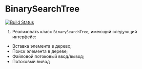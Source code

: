# BinarySearchTree

[![Build Status](https://travis-ci.org/lisa-bella97/BinarySearchTree.svg?branch=master)](https://travis-ci.org/lisa-bella97/BinarySearchTree)

1. Реализовать класс `BinarySearchTree`, имеющий следующий интерфейс:
 - Вставка элемента в дерево;
 - Поиск элемента в дереве;
 - Файловой потоковый ввод/вывод;
 - Потоковый вывод
